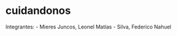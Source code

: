# cuidandonos
Integrantes: 
                - Mieres Juncos, Leonel Matías
                - Silva, Federico Nahuel